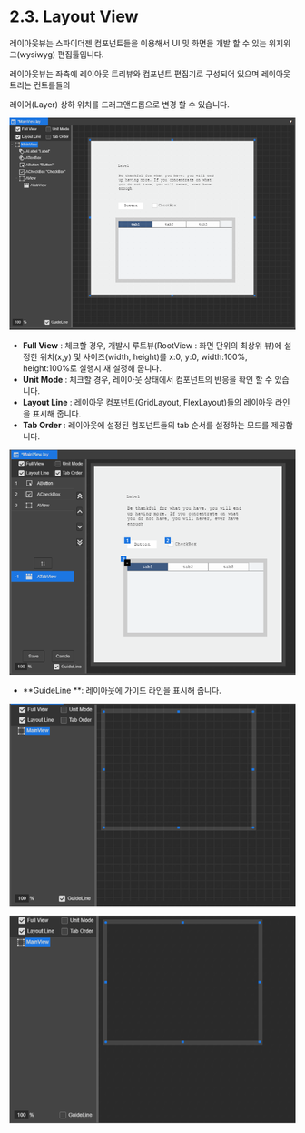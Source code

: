 # 2.3. Layout View

레이아웃뷰는 스파이더젠 컴포넌트들을 이용해서 UI 및 화면을 개발 할 수 있는 위지위그\(wysiwyg\) 편집툴입니다.

레이아웃뷰는 좌측에 레이아웃 트리뷰와 컴포넌트 편집기로 구성되어 있으며 레이아웃 트리는 컨트롤들의

레이어\(Layer\) 상하 위치를 드래그앤드롭으로 변경 할 수 있습니다.

![](../.gitbook/assets/undefined.png)

* **Full View** : 체크할 경우, 개발시 루트뷰\(RootView : 화면 단위의 최상위 뷰\)에 설정한 위치\(x,y\) 및 사이즈\(width, height\)를 x:0, y:0, width:100%, height:100%로 실행시 재 설정해 줍니다.
* **Unit Mode** : 체크할 경우, 레이아웃 상태에서 컴포넌트의 반응을 확인 할 수 있습니다.
* **Layout Line** : 레이아웃 컴포넌트\(GridLayout, FlexLayout\)들의 레이아웃 라인을 표시해 줍니다.
* **Tab Order** : 레이아웃에 설정된 컴포넌트들의 tab 순서를 설정하는 모드를 제공합니다.

![](../.gitbook/assets/taborder.png)

* **GuideLine **: 레이아웃에 가이드 라인을 표시해 줍니다.

![](../.gitbook/assets/guideline_on.png)

![](../.gitbook/assets/guideline_off.png)

